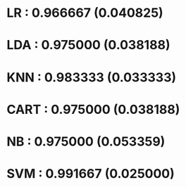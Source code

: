 # LR : 0.966667 (0.040825)
# LDA : 0.975000 (0.038188)
# KNN : 0.983333 (0.033333)
# CART : 0.975000 (0.038188)
# NB : 0.975000 (0.053359)
# SVM : 0.991667 (0.025000)
